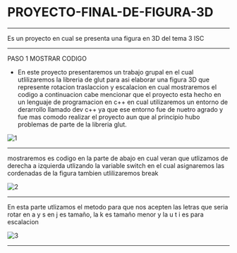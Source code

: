 # PROYECTO-FINAL-DE-FIGURA-3D
____________________________________
Es un proyecto en cual se presenta una figura en 3D del tema 3 ISC
________________________________________


PASO 1 MOSTRAR CODIGO

* En este proyecto presentaremos un trabajo grupal en el cual utlilizaremos la libreria de glut para asi elaborar una figura 3D que represente rotacion
traslaccion y escalacion en cual mostraremos el codigo a continuacion cabe mencionar que el proyecto esta hecho en un lenguaje de programacion en c++ en cual utilizaremos un entorno de derarrollo llamado dev c++ ya que ese entorno fue de nuetro agrado y fue mas comodo realizar el proyecto aun que al principio hubo problemas de parte de la libreria glut.

![1](https://user-images.githubusercontent.com/66337547/97623891-ec748400-19eb-11eb-8d6c-82aedcdb2840.png)

___________________________________________________

mostraremos es codigo en la parte de abajo en cual veran que utlizamos de derecha a izquierda utlizando la variable switch en el cual asignaremos las cordenadas de la figura tambien utlilizaremos break

![2](https://user-images.githubusercontent.com/66337547/97624884-593c4e00-19ed-11eb-95c5-bec9373ed76f.png)

_________________________________________________________

En esta parte utlizamos el metodo para que nos acepten las letras que seria rotar en a y s en j es tamaño, la k es tamaño menor y la u t i es para escalacion

![3](https://user-images.githubusercontent.com/66337547/97625508-36f70000-19ee-11eb-9352-71812d6e246a.png)

_____________________________________________________________
